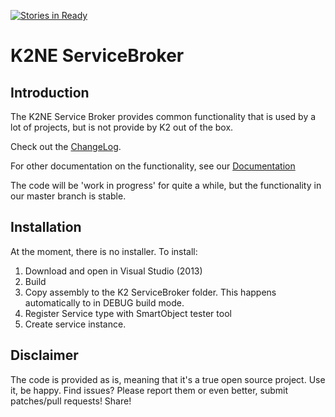 [![Stories in Ready](https://badge.waffle.io/k2ne/k2neservicebroker.png?label=ready&title=Ready)](https://waffle.io/k2ne/k2neservicebroker)

# K2NE ServiceBroker

## Introduction

The K2NE Service Broker provides common functionality that is used by a lot of projects, but is not provide by K2 out of the box.

Check out the [ChangeLog](Documentation/ChangeLog.adoc).

For other documentation on the functionality, see our [Documentation](Documentation/K2NEServiceBroker.adoc)


The code will be 'work in progress' for quite a while, but the functionality in our master branch is stable.

## Installation
At the moment, there is no installer.
To install:
1. Download and open in Visual Studio (2013)
2. Build
3. Copy assembly to the K2 ServiceBroker folder. This happens automatically to in DEBUG build mode.
4. Register Service type with SmartObject tester tool
5. Create service instance.


## Disclaimer

The code is provided as is, meaning that it's a true open source project. Use it, be happy. Find issues? Please report them or even better, submit patches/pull requests! Share!